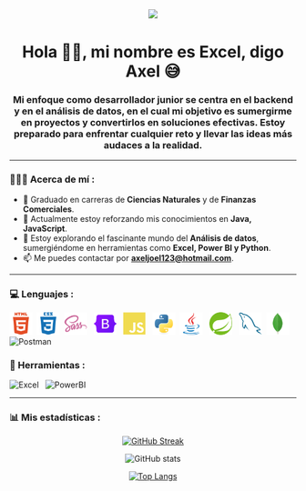 <div id="header" align="center">
  <img src="https://media.giphy.com/media/v1.Y2lkPTc5MGI3NjExZWExNGY2YjNiY2M1NDI4Y2M0YWM3ZjIxZTM2MjQzNGFjNjA4YmRhYyZlcD12MV9pbnRlcm5hbF9naWZzX2dpZklkJmN0PWc/3oKIPEqDGUULpEU0aQ/giphy.gif" width="230px"/>
  <h1 align="center">Hola 🤝🏼, mi nombre es Excel, digo Axel 😅</h1>
  <h3 align="center">Mi enfoque como desarrollador junior se centra en el backend y en el análisis de datos, en el cual mi objetivo es sumergirme en proyectos y convertirlos en soluciones efectivas. Estoy preparado para enfrentar cualquier reto y llevar las ideas más audaces a la realidad.</h3>
</div>

---

### 👨🏽‍💻 Acerca de mí :

- 🔭 Graduado en carreras de **Ciencias Naturales** y de **Finanzas Comerciales**.
- 🌱 Actualmente estoy reforzando mis conocimientos en **Java, JavaScript**.
- 🔰 Estoy explorando el fascinante mundo del **Análisis de datos**, sumergiéndome en herramientas como **Excel, Power BI y Python**.
- 📫 Me puedes contactar por **axeljoel123@hotmail.com**.

---

<div align="left">
<h3>💻 Lenguajes :</h3>
    <div>
        <img src="https://github.com/devicons/devicon/blob/master/icons/html5/html5-plain-wordmark.svg" title="HTML5" alt="HTML" width="40" height="40"/>&nbsp;
        <img src="https://github.com/devicons/devicon/blob/master/icons/css3/css3-plain-wordmark.svg" title="CSS3" alt="CSS" width="40" height="40"/>&nbsp;
        <img src="https://github.com/devicons/devicon/blob/master/icons/sass/sass-original.svg" title="SASS" alt="SASS" width="40" height="40"/>&nbsp;&nbsp;
        <img src="https://github.com/devicons/devicon/blob/master/icons/bootstrap/bootstrap-original.svg" title="BT" alt="BT" width="40" height="40"/>&nbsp;&nbsp;
        <img src="https://github.com/devicons/devicon/blob/master/icons/javascript/javascript-plain.svg" title="JS" alt="Javascript" width="40" height="40"/>&nbsp;&nbsp;
        <img src="https://github.com/devicons/devicon/blob/master/icons/python/python-original.svg" title="PY" alt="Python" width="40" height="40"/>&nbsp;
        <img src="https://github.com/devicons/devicon/blob/master/icons/java/java-original.svg" title="Java" alt="Java" width="40" height="40"/>&nbsp;&nbsp;
        <img src="https://github.com/devicons/devicon/blob/master/icons/spring/spring-original.svg" title="Spring" alt="Springboot" width="40" height="40"/>&nbsp;&nbsp;
        <img src="https://github.com/devicons/devicon/blob/master/icons/mysql/mysql-original.svg" title="SQL" alt="SQL" width="40" height="40"/>&nbsp;
        <img src="https://github.com/devicons/devicon/blob/master/icons/mongodb/mongodb-original.svg" title="MongoDB" alt="MongoDB" width="40" height="40"/>&nbsp;
        <img src="https://www.vectorlogo.zone/logos/getpostman/getpostman-icon.svg" title="Postman" alt="Postman" width="40" height="40"/>&nbsp;&nbsp;
    </div>
</div>

<div align="left">
<h3>🔨 Herramientas :</h3>
    <div>
        <img src="https://upload.wikimedia.org/wikipedia/commons/3/34/Microsoft_Office_Excel_%282019%E2%80%93present%29.svg" title="Excel" alt="Excel" width="40" height="40"/>&nbsp;&nbsp;
        <img src="https://github.com/microsoft/PowerBI-Icons/blob/main/SVG/Power-BI.svg" title="PowerBI" alt="PowerBI" width="40" height="40"/>&nbsp;&nbsp;
    </div>
</div>

---

### 📊 Mis estadísticas :
<div align="center">
  
[![GitHub Streak](http://github-readme-streak-stats.herokuapp.com?user=AxelSarmientoR&theme=transparent&border_radius=23&locale=es&date_format=j%20M%5B%20Y%5D&card_width=500)](https://git.io/streak-stats)

![GitHub stats](https://github-readme-stats.vercel.app/api?username=AxelSarmientoR&show_icons=true&theme=vue-dark)

[![Top Langs](https://github-readme-stats.vercel.app/api/top-langs/?username=AxelSarmientoR&layout=Donut-Chart-layout)](https://github.com/anuraghazra/github-readme-stats)
</div>


